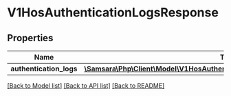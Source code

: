 # V1HosAuthenticationLogsResponse

## Properties
Name | Type | Description | Notes
------------ | ------------- | ------------- | -------------
**authentication_logs** | [**\Samsara\Php\Client\Model\V1HosAuthenticationLogsResponseAuthenticationLogs[]**](V1HosAuthenticationLogsResponseAuthenticationLogs.md) |  | [optional] 

[[Back to Model list]](../../README.md#documentation-for-models) [[Back to API list]](../../README.md#documentation-for-api-endpoints) [[Back to README]](../../README.md)

